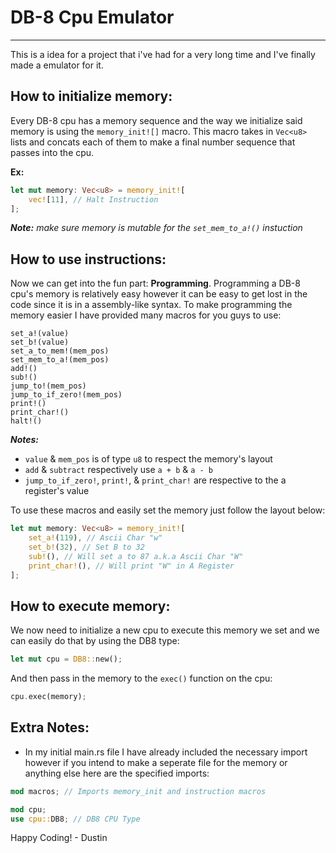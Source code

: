 # DB-8 Cpu Emulator
---
This is a idea for a project that i've had for a very long time and I've finally made a emulator for it.

## How to initialize memory:
Every DB-8 cpu has a memory sequence and the way we initialize said memory is using the `memory_init![]` macro.
This macro takes in `Vec<u8>` lists and concats each of them to make a final number sequence that passes into the cpu.

**Ex:**
```rust
let mut memory: Vec<u8> = memory_init![
	vec![11], // Halt Instruction
];
```
***Note:*** *make sure memory is mutable for the `set_mem_to_a!()` instuction*

## How to use instructions:
Now we can get into the fun part: **Programming**. Programming a DB-8 cpu's memory is relatively easy however it can be easy to get lost in the code since it is in a assembly-like syntax. To make programming the memory easier I have provided many macros for you guys to use:
```
set_a!(value)
set_b!(value)
set_a_to_mem!(mem_pos)
set_mem_to_a!(mem_pos)
add!()
sub!()
jump_to!(mem_pos)
jump_to_if_zero!(mem_pos)
print!()
print_char!()
halt!()
```
***Notes:***
- `value` & `mem_pos` is of type `u8` to respect the memory's layout
- `add` & `subtract` respectively use `a + b` & `a - b`
- `jump_to_if_zero!`, `print!`, & `print_char!` are respective to the a register's value

To use these macros and easily set the memory just follow the layout below:
```rust
let mut memory: Vec<u8> = memory_init![
	set_a!(119), // Ascii Char "w"
	set_b!(32), // Set B to 32
	sub!(), // Will set a to 87 a.k.a Ascii Char "W"
	print_char!(), // Will print "W" in A Register
];
```

## How to execute memory:
We now need to initialize a new cpu to execute this memory we set and we can easily do that by using the DB8 type:
```rust
let mut cpu = DB8::new();
```

And then pass in the memory to the `exec()` function on the cpu:
```rust
cpu.exec(memory);
```

## Extra Notes:
- In my initial main.rs file I have already included the necessary import however if you intend to make a seperate file for the memory or anything else here are the specified imports:
```rust
mod macros; // Imports memory_init and instruction macros

mod cpu;
use cpu::DB8; // DB8 CPU Type
```

Happy Coding! - Dustin